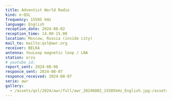 ```yaml
---
title: Adventist World Radio
kind: e-QSL
frequency: 15505 kHz
language: English
reception_date: 2024-08-02
reception_time: 14.00-15.00
location: Moscow, Russia (inside city)
mail_to: mailto:qsl@awr.org
receiver: BELKA
antenna: YouLoop magnetic loop / LNA
station: orzu
# youtube_id: 
report_sent: 2024-08-06
responce_sent: 2024-08-07
responce_received: 2024-08-07
serie: awr
gallery:
  - /assets/qsl/2024/awr/full/awr_20240802_15505kHz_English.jpg:/assets/qsl/2024/awr/small/awr_20240802_15505kHz_English.jpg
---
```

